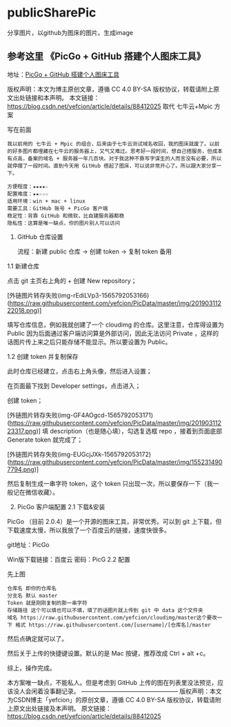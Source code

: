 # publicSharePic
分享图片，以github为图床的图片。生成image

## 参考这里 《PicGo + GitHub 搭建个人图床工具》

地址：[PicGo + GitHub 搭建个人图床工具](https://blog.csdn.net/yefcion/article/details/88412025)

版权声明：本文为博主原创文章，遵循 CC 4.0 BY-SA 版权协议，转载请附上原文出处链接和本声明。
本文链接：https://blog.csdn.net/yefcion/article/details/88412025
取代 七牛云+Mpic 方案

写在前面

    我以前用的 七牛云 + Mpic 的组合，后来由于七牛云测试域名收回，我的图床就废了。以前的好多图片都埋藏在七牛云的服务器上，又气又难过。思考好一段时间，想自己搭服务，但成本有点高，备案的域名 + 服务器一年几百块。对于我这种不靠写字谋生的人而言没有必要，所以就停摆了一段时间。直到今天用 GitHub 搭起了图床，可以说非常开心了。所以跟大家分享一下。

    方便程度：★★★★☆
    配置难度：★★☆☆☆
    适用环境：win + mac + linux
    需要工具：GitHub 账号 + PicGo 客户端
    稳定性：背靠 GitHub 和微软，比自建服务器都稳
    隐私性：这算是唯一缺点，你的图片别人可以访问

1. GitHub 仓库设置

    流程：新建 public 仓库 -> 创建 token -> 复制 token 备用

1.1 新建仓库

点击 git 主页右上角的 + 创建 New repository；

[外链图片转存失败(img-rEdiLVp3-1565792053166)(https://raw.githubusercontent.com/yefcion/PicData/master/img/20190311222018.png)]

填写仓库信息，例如我就创建了一个 cloudimg 的仓库。这里注意，仓库得设置为 Public 因为后面通过客户端访问算是外部访问，因此无法访问 Private ，这样的话图片传上来之后只能存储不能显示。所以要设置为 Public。

1.2 创建 token 并复制保存

此时仓库已经建立，点击右上角头像，然后进入设置；

在页面最下找到 Developer settings，点击进入；

创建 token；

[外链图片转存失败(img-GF4AOgcd-1565792053171)(https://raw.githubusercontent.com/yefcion/PicData/master/img/20190311223317.png)]
填 description（也是随心填），勾选复选框 repo ，接着到页面底部 Generate token 就完成了；

[外链图片转存失败(img-EUGcjJXk-1565792053172)(https://raw.githubusercontent.com/yefcion/PicData/master/img/1552314907794.png)]

然后复制生成一串字符 token，这个 token 只出现一次，所以要保存一下（我一般记在微信收藏）。

2. PicGo 客户端配置
2.1 下载&安装

PicGo （目前 2.0.4）是一个开源的图床工具，非常优秀。可以到 git 上下载，但下载速度太慢，所以我放了一个百度云的链接，速度快很多。

git地址：PicGo

Win版下载链接：百度云 密码：PicG
2.2 配置

先上图

    仓库名 即你的仓库名
    分支名 默认 master
    Token 就是刚刚复制的那一串字符
    存储路径 这个可以填也可以不填，填了的话图片就上传到 git 中 data 这个文件夹
    域名 https://raw.githubusercontent.com/yefcion/cloudimg/master这个要改一下 格式 https://raw.githubusercontent.com/[username]/[仓库名]/master

然后点确定就可以了。

然后关于上传的快捷键设置。默认的是 Mac 按键，推荐改成 Ctrl + alt +c。

综上，操作完成。

本方案唯一缺点，不能私人。但是考虑到 GitHub 上传的图在列表里没法预览，应该没人会闲着没事翻记录。
————————————————
版权声明：本文为CSDN博主「yefcion」的原创文章，遵循 CC 4.0 BY-SA 版权协议，转载请附上原文出处链接及本声明。
原文链接：https://blog.csdn.net/yefcion/article/details/88412025

